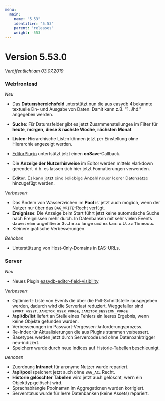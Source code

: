 ```yaml
---
menu:
  main:
    name: "5.53"
    identifier: "5.53"
    parent: "releases"
    weight: -553
---
```


# Version 5.53.0

*Veröffentlicht am 03.07.2019*

### Webfrontend

*Neu*

* Das **Datumsbereichsfeld** unterstützt nun die aus easydb 4 bekannte textuelle Ein- und  Ausgabe von Daten. Damit kann z.B. "1. Jhd." angegeben werden.

* **Suche**: Für Datumsfelder gibt es jetzt Zusammenstellungen im Filter für **heute**, **morgen**, **diese & nächste Woche**, **nächsten Monat**. 
* **Listen**: Hierarchische Listen können jetzt per Einstellung ohne Hierarchie angezeigt werden.
* [EditorPlugin](https://docs.easydb.de/en/technical/plugins/reference/webfrontend/editor-plugin/) untertsützt jetzt einen **onSave**-Callback.
* Die **Anzeige der Nutzerhinweise** im Editor werden mittels Markdown gerendert, d.h. es lassen sich hier jetzt Formatierungen verwenden.
* **Editor**: Es kann jetzt eine beliebige Anzahl neuer leerer Datensätze hinzugefügt werden. 

*Verbessert*

* Das Ändern von Wasserzeichen im **Pool** ist jetzt auch möglich, wenn der Nutzer nur über das `BAG_WRITE`-Recht verfügt.
* **Ereignisse**: Die Anzeige beim Start führt jetzt keine automatische Suche nach Ereignissen mehr durch. In Datenbanken mit sehr vielen Events dauert eine ungefilterte Suche zu lange und es kam u.U. zu Timeouts.
* Kleinere grafische Verbesserungen.

*Behoben*

* Unterstützung von Host-Only-Domains in EAS-URLs. 

### Server

*Neu*

- Neues Plugin [easydb-editor-field-visibility](https://github.com/programmfabrik/easydb-editor-field-visibility).

*Verbessert*

* Optimierte Liste von Events die über die Poll-Schnittstelle rausgegeben werden, dadurch wird die Serverlast reduziert. Weggefallen sind `EPORT_ASSET`, `JANITOR_USER_PURGE`, `JANITOR_SESSION_PURGE`
* **/api/db/list** liefert an Stelle eines Fehlers ein leeres Ergebnis, wenn keine Objekte gefunden wurden.
* Verbesserungen im Passwort-Vergessen-Anforderungsprozess.
* Re-Index für Aktualisierungen die aus Plugins stammen verbessert.
* Basetypes werden jetzt durch Servercode und ohne Datenbanktrigger neu-indiziert.
* Speichern wurde durch neue Indices auf Historie-Tabellen beschleunigt.

*Behoben*

* Zuordnung **Intranet** für anonyme Nutzer wurde repariert.
* **/api/pool** speichert jetzt auch ohne `BAG_ACL` Recht.
* **Historie gelöschter Tabellen** wird jetzt auch gelöscht, wenn ein Objekttyp gelöscht wird.
* Sprachabhängie Poolnamen im Aggregationen wurden korrigiert.
* Serverstatus wurde für leere Datenbanken (keine Assets) repariert.